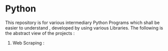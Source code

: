 # Python

This repository is for various intermediary Python Programs which shall be easier to understand , developed by using various Libraries. The following is the abstract view of the projects :

1. Web Scraping : 
